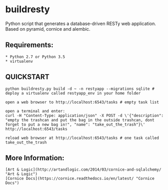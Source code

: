 buildresty
==========
Python script that generates a database-driven RESTy web application. Based on pyramid, cornice and alembic.

Requirements:
-------------

    * Python 2.7 or Python 3.5
    * virtualenv

QUICKSTART
----------
```
python buildresty.py build -d ~ -n restyapp --migrations sqlite # deploy a virtualenv called restyapp_env in your home folder

open a web browser to http://localhost:6543/tasks # empty task list

open a terminal and enter:
curl -H "Content-Type: application/json" -X POST -d \'{"description": "empty the trashcan and put the bag in the outside trashcan, dont forget to put a new bag in!", "name": "take_out_the_trash"}\' http://localhost:6543/tasks

reload web browser at http://localhost:6543/tasks # one task called take_out_the_trash
```

More Information:
-----------------
```
[Art & Logic](http://artandlogic.com/2014/03/cornice-and-sqlalchemy/ "Art & Logic")
[Cornice Docs](https://cornice.readthedocs.io/en/latest/ "Cornice Docs")
```
